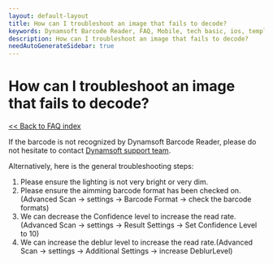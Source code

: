 ```yaml
---
layout: default-layout
title: How can I troubleshoot an image that fails to decode?
keywords: Dynamsoft Barcode Reader, FAQ, Mobile, tech basic, ios, template, driver license, settings
description: How can I troubleshoot an image that fails to decode?
needAutoGenerateSidebar: true
---
```


# How can I troubleshoot an image that fails to decode?

[<< Back to FAQ index](index.md)

If the barcode is not recognized by Dynamsoft Barcode Reader, please do not hesitate to contact <a href="https://www.dynamsoft.com/contact/" target="_blank">Dynamsoft support team</a>.

Alternatively, here is the general troubleshooting steps:

1. Please ensure the lighting is not very bright or very dim.
2. Please ensure the aimming barcode format has been checked on.(Advanced Scan -> settings -> Barcode Format -> check the barcode formats)
3. We can decrease the Confidence level to increase the read rate.(Advanced Scan -> settings -> Result Settings -> Set Confidence Level to 10)
4. We can increase the deblur level to increase the read rate.(Advanced Scan -> settings -> Additional Settings -> increase DeblurLevel) 
